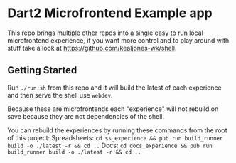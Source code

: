 # Dart2 Microfrontend Example app

This repo brings multiple other repos into a single easy to run local microfrontend experience, if you want more control and to play around with stuff take a look at https://github.com/kealjones-wk/shell.

## Getting Started
Run `./run.sh` from this repo and it will build the latest of each experience and then serve the shell use `webdev`.

Because these are microfrontends each "experience" will not rebuild on save because they are not dependencies of the shell.

You can rebuild the experiences by running these commands from the root of this project:
Spreadsheets: `cd ss_experience && pub run build_runner build -o ./latest -r && cd ..`
Docs: `cd docs_experience && pub run build_runner build -o ./latest -r && cd ..`
